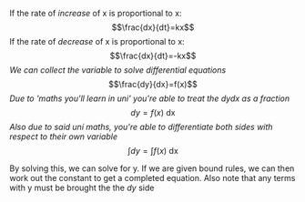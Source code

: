 If the rate of *increase* of x is proportional to x:
$$\frac{dx}{dt}=kx$$
If the rate of *decrease* of x is proportional to x:
$$\frac{dx}{dt}=-kx$$
*We can collect the variable to solve differential equations*
$$\frac{dy}{dx}=f(x)$$
*Due to 'maths you'll learn in uni' you're able to treat the dydx as a fraction*
$$dy=f(x)\text{ dx}$$
*Also due to said uni maths, you're able to differentiate both sides with respect to their own variable*
$$\int dy=\int f(x)\text{ dx}$$

By solving this, we can solve for y. If we are given bound rules, we can then work out the constant to get a completed equation. Also note that any terms with y must be brought the the $dy$ side